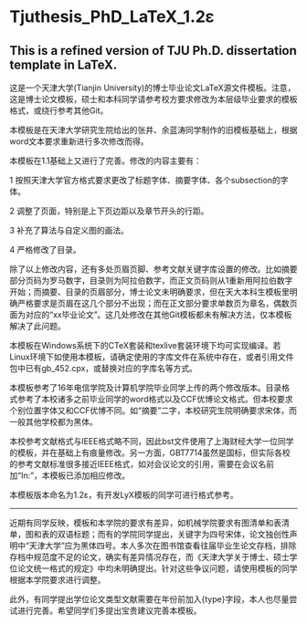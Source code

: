 # Tjuthesis_PhD_LaTeX_1.2ε

## This is a refined version of TJU Ph.D. dissertation template in LaTeX. 

这是一个天津大学(Tianjin University)的博士毕业论文LaTeX源文件模板。注意，这是博士论文模板，硕士和本科同学请参考校方要求修改为本层级毕业要求的模板格式，或绕行参考其他Git。

本模板是在天津大学研究生院给出的张井、余蓝涛同学制作的旧模板基础上，根据word文本要求重新进行多次修改而得。

本模板在1.1基础上又进行了完善。修改的内容主要有：

1 按照天津大学官方格式要求更改了标题字体、摘要字体、各个subsection的字体。

2 调整了页面，特别是上下页边距以及章节开头的行距。

3 补充了算法与自定义图的画法。

4 严格修改了目录。

除了以上修改内容，还有多处页眉页脚、参考文献关键字库设置的修改。比如摘要部分页码为罗马数字，目录则为阿拉伯数字，而正文页码则从1重新用阿拉伯数字开始；而摘要、目录的页眉部分，博士论文未明确要求，但在天大本科生模板里明确严格要求是页眉在这几个部分不出现；而在正文部分要求单数页为章名，偶数页面为对应的“xx毕业论文”。这几处修改在其他Git模板都未有解决方法，仅本模板解决了此问题。

本模板在Windows系统下的CTeX套装和texlive套装环境下均可实现编译。若Linux环境下如使用本模板，请确定使用的字库文件在系统中存在，或者引用文件包中已有gb_452.cpx，或替换对应的字库名等方式。

本模板参考了16年电信学院及计算机学院毕业同学上传的两个修改版本。目录格式参考了本校诸多之前毕业同学的word格式以及CCF优博论文格式。但本校要求个别位置字体又和CCF优博不同。如“摘要”二字，本校研究生院明确要求宋体，而一般其他学校都为黑体。

本校参考文献格式与IEEE格式略不同，因此bst文件使用了上海财经大学一位同学的模板，并在基础上有痕量修改。另一方面，GBT7714虽然是国标，但实际各校的参考文献标准很多接近IEEE格式，如对会议论文的引用，需要在会议名前加“In:”，本模板已添加相应修改。

本模板版本命名为1.2ε，有开发LyX模板的同学可进行格式参考。

***********************************************************

近期有同学反映，模板和本学院的要求有差异，如机械学院要求有图清单和表清单，图和表的双语标题；而有的学院同学提出，关键字为四号宋体，论文独创性声明中“天津大学”应为黑体四号。本人多次在图书馆查看往届毕业生论文存档，排除存档中规范度不足的论文，确实有差异情况存在，而《天津大学关于博士、硕士学位论文统一格式的规定》中均未明确提出。针对这些争议问题，请使用模板的同学根据本学院要求进行调整。

此外，有同学提出学位论文类型文献需要在年份前加入{type}字段，本人也尽量尝试进行完善。希望同学们多提出宝贵建议完善本模板。
